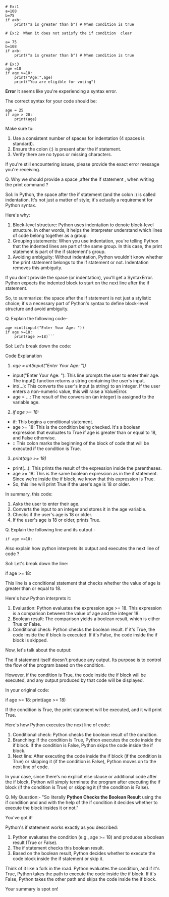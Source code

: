 ```
# Ex:1
a=108
b=75
if a>b:
    print("a is greater than b") # When condition is true
```

```
# Ex:2  When it does not satisfy the if condition  clear

a= 75
b=108
if a>b:
    print("a is greater than b") # When condition is true
```

```
# Ex:3
age =18
if age >=18:
    print("Age:",age)
    print("You are eligible for voting")
```

**Error**
It seems like you're experiencing a syntax error.

The correct syntax for your code should be:
```
age = 25
if age > 20:
    print(age)
```
Make sure to:

1. Use a consistent number of spaces for indentation (4 spaces is standard).
2. Ensure the colon (:) is present after the if statement.
3. Verify there are no typos or missing characters.

If you're still encountering issues, please provide the exact error message you're receiving.


Q. Why we should provide a space ,after the if statement , when writing the print command ?

Sol:
In Python, the space after the if statement (and the colon :) is called indentation. It's not just a matter of style; it's actually a requirement for Python syntax.

Here's why:

1. Block-level structure: Python uses indentation to denote block-level structure. In other words, it helps the interpreter understand which lines of code belong together as a group.
2. Grouping statements: When you use indentation, you're telling Python that the indented lines are part of the same group. In this case, the print statement is part of the if statement's group.
3. Avoiding ambiguity: Without indentation, Python wouldn't know whether the print statement belongs to the if statement or not. Indentation removes this ambiguity.

If you don't provide the space (or indentation), you'll get a SyntaxError. Python expects the indented block to start on the next line after the if statement.

So, to summarize: the space after the if statement is not just a stylistic choice; it's a necessary part of Python's syntax to define block-level structure and avoid ambiguity.


Q. Explain the following code- 

```
age =int(input("Enter Your Age: "))
if age >=18:
    print(age >=18)```
```
Sol:
Let's break down the code:

Code Explanation
1. *age = int(input("Enter Your Age: "))*
- input("Enter Your Age: "): This line prompts the user to enter their age. The input() function returns a string containing the user's input.
- int(...): This converts the user's input (a string) to an integer. If the user enters a non-numeric value, this will raise a ValueError.
- age = ...: The result of the conversion (an integer) is assigned to the variable age.

2. *if age >= 18:*
- if: This begins a conditional statement.
- age >= 18: This is the condition being checked. It's a boolean expression that evaluates to True if age is greater than or equal to 18, and False otherwise.
- :: This colon marks the beginning of the block of code that will be executed if the condition is True.

3. *print(age >= 18)*
- print(...): This prints the result of the expression inside the parentheses.
- age >= 18: This is the same boolean expression as in the if statement. Since we're inside the if block, we know that this expression is True.
- So, this line will print True if the user's age is 18 or older.

In summary, this code:

1. Asks the user to enter their age.
2. Converts the input to an integer and stores it in the age variable.
3. Checks if the user's age is 18 or older.
4. If the user's age is 18 or older, prints True.

Q. Explain the following line and its output - 


```if age >=18:```


Also explain how python interprets its output and executes the next line of code ?


Sol:
Let's break down the line:

if age >= 18:

This line is a conditional statement that checks whether the value of age is greater than or equal to 18.

Here's how Python interprets it:

1. Evaluation: Python evaluates the expression age >= 18. This expression is a comparison between the value of age and the integer 18.
2. Boolean result: The comparison yields a boolean result, which is either True or False.
3. Conditional check: Python checks the boolean result. If it's True, the code inside the if block is executed. If it's False, the code inside the if block is skipped.

Now, let's talk about the output:

The if statement itself doesn't produce any output. Its purpose is to control the flow of the program based on the condition.

However, if the condition is True, the code inside the if block will be executed, and any output produced by that code will be displayed.

In your original code:

if age >= 18: print(age >= 18)

If the condition is True, the print statement will be executed, and it will print True.

Here's how Python executes the next line of code:

1. Conditional check: Python checks the boolean result of the condition.
2. Branching: If the condition is True, Python executes the code inside the if block. If the condition is False, Python skips the code inside the if block.
3. Next line: After executing the code inside the if block (if the condition is True) or skipping it (if the condition is False), Python moves on to the next line of code.

In your case, since there's no explicit else clause or additional code after the if block, Python will simply terminate the program after executing the if block (if the condition is True) or skipping it (if the condition is False).


Q. My Question:- "So literally **Python Checks the Boolean Result** using the if condition and and with the help of the if condition it decides whether to execute the block insides it or not."

You've got it!

Python's if statement works exactly as you described:

1. Python evaluates the condition (e.g., age >= 18) and produces a boolean result (True or False).
2. The if statement checks this boolean result.
3. Based on the boolean result, Python decides whether to execute the code block inside the if statement or skip it.

Think of it like a fork in the road. Python evaluates the condition, and if it's True, Python takes the path to execute the code inside the if block. If it's False, Python takes the other path and skips the code inside the if block.

Your summary is spot on!


